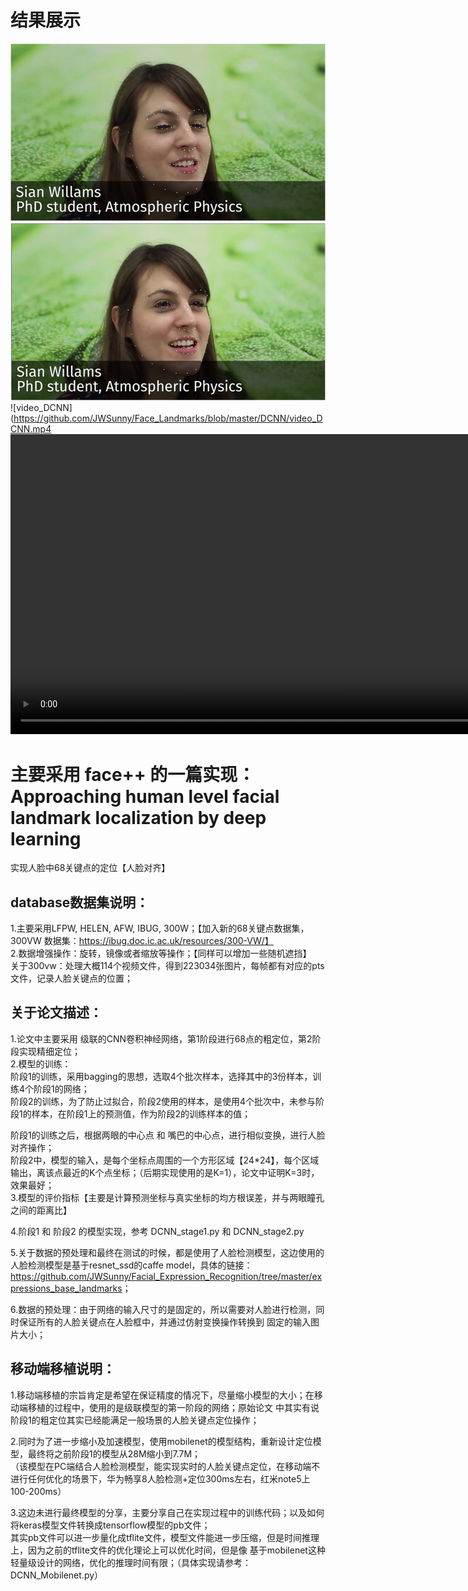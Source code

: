 # 结果展示
![关键点定位-01](img1.png)
![关键点定位-01](img2.png)  
![video_DCNN](https://github.com/JWSunny/Face_Landmarks/blob/master/DCNN/video_DCNN.mp4
<video src="[video_DCNN](https://github.com/JWSunny/Face_Landmarks/blob/master/DCNN/video_DCNN.mp4)" controls="" height=480 width=1280> </video>

# 主要采用 face++ 的一篇实现：Approaching human level facial landmark localization by deep learning  
实现人脸中68关键点的定位【人脸对齐】  

## database数据集说明：  
1.主要采用LFPW, HELEN, AFW, IBUG, 300W；【加入新的68关键点数据集，300VW 数据集：https://ibug.doc.ic.ac.uk/resources/300-VW/】  
2.数据增强操作：旋转，镜像或者缩放等操作；【同样可以增加一些随机遮挡】  
关于300vw：处理大概114个视频文件，得到223034张图片，每帧都有对应的pts文件，记录人脸关键点的位置；  

## 关于论文描述：  
1.论文中主要采用 级联的CNN卷积神经网络，第1阶段进行68点的粗定位，第2阶段实现精细定位；  
2.模型的训练：  
阶段1的训练，采用bagging的思想，选取4个批次样本，选择其中的3份样本，训练4个阶段1的网络；  
阶段2的训练，为了防止过拟合，阶段2使用的样本，是使用4个批次中，未参与阶段1的样本，在阶段1上的预测值，作为阶段2的训练样本的值；  

阶段1的训练之后，根据两眼的中心点 和 嘴巴的中心点，进行相似变换，进行人脸对齐操作；  
阶段2中，模型的输入，是每个坐标点周围的一个方形区域【24*24】，每个区域输出，离该点最近的K个点坐标；（后期实现使用的是K=1），论文中证明K=3时，效果最好；  
3.模型的评价指标【主要是计算预测坐标与真实坐标的均方根误差，并与两眼瞳孔之间的距离比】  

4.阶段1 和 阶段2 的模型实现，参考 DCNN_stage1.py 和 DCNN_stage2.py  

5.关于数据的预处理和最终在测试的时候，都是使用了人脸检测模型，这边使用的人脸检测模型是基于resnet_ssd的caffe model，具体的链接：  
<https://github.com/JWSunny/Facial_Expression_Recognition/tree/master/expressions_base_landmarks>；  

6.数据的预处理：由于网络的输入尺寸的是固定的，所以需要对人脸进行检测，同时保证所有的人脸关键点在人脸框中，并通过仿射变换操作转换到
固定的输入图片大小；  


## 移动端移植说明：  
1.移动端移植的宗旨肯定是希望在保证精度的情况下，尽量缩小模型的大小；在移动端移植的过程中，使用的是级联模型的第一阶段的网络；原始论文
中其实有说阶段1的粗定位其实已经能满足一般场景的人脸关键点定位操作；  

2.同时为了进一步缩小及加速模型，使用mobilenet的模型结构，重新设计定位模型，最终将之前阶段1的模型从28M缩小到7.7M；  
（该模型在PC端结合人脸检测模型，能实现实时的人脸关键点定位，在移动端不进行任何优化的场景下，华为畅享8人脸检测+定位300ms左右，红米note5上100-200ms）  

3.这边未进行最终模型的分享，主要分享自己在实现过程中的训练代码；以及如何将keras模型文件转换成tensorflow模型的pb文件；  
其实pb文件可以进一步量化成tflite文件，模型文件能进一步压缩，但是时间推理上，因为之前的tflite文件的优化理论上可以优化时间，但是像
基于mobilenet这种轻量级设计的网络，优化的推理时间有限；（具体实现请参考：DCNN_Mobilenet.py）  
